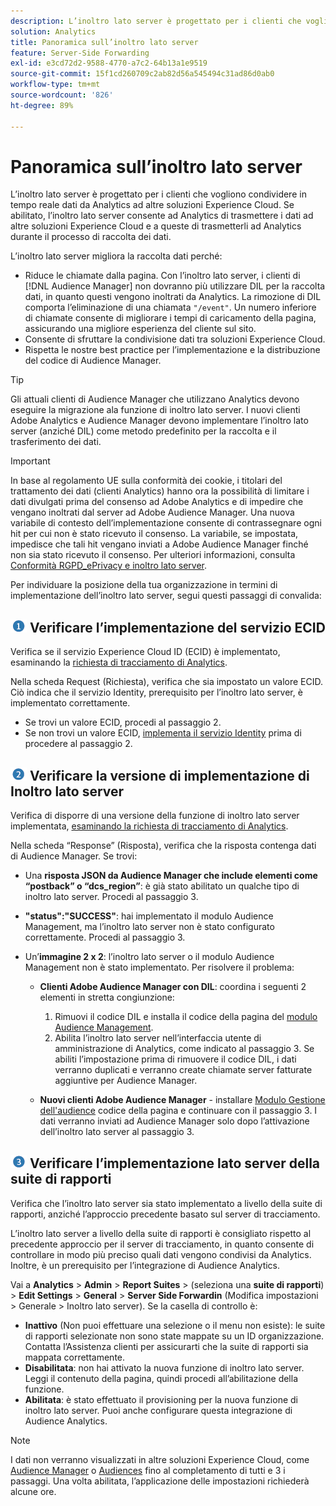```yaml
---
description: L’inoltro lato server è progettato per i clienti che vogliono condividere in tempo reale dati da Analytics ad altre soluzioni Experience Cloud. Se abilitato, l’inoltro lato server consente ad Analytics di trasmettere i dati ad altre soluzioni Experience Cloud e a queste di trasmetterli ad Analytics durante il processo di raccolta dei dati.
solution: Analytics
title: Panoramica sull’inoltro lato server
feature: Server-Side Forwarding
exl-id: e3cd72d2-9588-4770-a7c2-64b13a1e9519
source-git-commit: 15f1cd260709c2ab82d56a545494c31ad86d0ab0
workflow-type: tm+mt
source-wordcount: '826'
ht-degree: 89%

---
```


# Panoramica sull’inoltro lato server

L’inoltro lato server è progettato per i clienti che vogliono condividere in tempo reale dati da Analytics ad altre soluzioni Experience Cloud. Se abilitato, l’inoltro lato server consente ad Analytics di trasmettere i dati ad altre soluzioni Experience Cloud e a queste di trasmetterli ad Analytics durante il processo di raccolta dei dati.

L’inoltro lato server migliora la raccolta dati perché:

* Riduce le chiamate dalla pagina. Con l’inoltro lato server, i clienti di [!DNL Audience Manager] non dovranno più utilizzare DIL per la raccolta dati, in quanto questi vengono inoltrati da Analytics. La rimozione di DIL comporta l’eliminazione di una chiamata `"/event"`. Un numero inferiore di chiamate consente di migliorare i tempi di caricamento della pagina, assicurando una migliore esperienza del cliente sul sito.
* Consente di sfruttare la condivisione dati tra soluzioni Experience Cloud.
* Rispetta le nostre best practice per l’implementazione e la distribuzione del codice di Audience Manager.

>[!TIP]
>
>Gli attuali clienti di Audience Manager che utilizzano Analytics devono eseguire la migrazione ala funzione di inoltro lato server. I nuovi clienti Adobe Analytics e Audience Manager devono implementare l’inoltro lato server (anziché DIL) come metodo predefinito per la raccolta e il trasferimento dei dati.

>[!IMPORTANT]
>In base al regolamento UE sulla conformità dei cookie, i titolari del trattamento dei dati (clienti Analytics) hanno ora la possibilità di limitare i dati divulgati prima del consenso ad Adobe Analytics e di impedire che vengano inoltrati dal server ad Adobe Audience Manager. Una nuova variabile di contesto dell’implementazione consente di contrassegnare ogni hit per cui non è stato ricevuto il consenso. La variabile, se impostata, impedisce che tali hit vengano inviati a Adobe Audience Manager finché non sia stato ricevuto il consenso. Per ulteriori informazioni, consulta [Conformità RGPD_ePrivacy e inoltro lato server](/help/admin/admin/c-manage-report-suites/c-edit-report-suites/general/c-server-side-forwarding/ssf-gdpr.md).

Per individuare la posizione della tua organizzazione in termini di implementazione dell’inoltro lato server, segui questi passaggi di convalida:

## ![immagine step1_icon.png](/help/admin/admin/c-manage-report-suites/c-edit-report-suites/general/c-server-side-forwarding/assets/step1_icon.png) Verificare l’implementazione del servizio ECID

Verifica se il servizio Experience Cloud ID (ECID) è implementato, esaminando la [richiesta di tracciamento di Analytics](https://experienceleague.adobe.com/docs/id-service/using/implementation/test-verify.html?lang=it).

Nella scheda Request (Richiesta), verifica che sia impostato un valore ECID. Ciò indica che il servizio Identity, prerequisito per l’inoltro lato server, è implementato correttamente.

* Se trovi un valore ECID, procedi al passaggio 2.
* Se non trovi un valore ECID, [implementa il servizio Identity](https://experienceleague.adobe.com/docs/id-service/using/implementation/implementation-guides.html?lang=it) prima di procedere al passaggio 2.

## ![immagine step2_icon.png](/help/admin/admin/c-manage-report-suites/c-edit-report-suites/general/c-server-side-forwarding/assets/step2_icon.png) Verificare la versione di implementazione di Inoltro lato server

Verifica di disporre di una versione della funzione di inoltro lato server implementata, [esaminando la richiesta di tracciamento di Analytics](/help/admin/admin/c-manage-report-suites/c-edit-report-suites/general/c-server-side-forwarding/ssf-verify.md).

Nella scheda “Response” (Risposta), verifica che la risposta contenga dati di Audience Manager. Se trovi:

* Una **risposta JSON da Audience Manager che include elementi come “postback” o “dcs_region”**: è già stato abilitato un qualche tipo di inoltro lato server. Procedi al passaggio 3.
* **&quot;status&quot;:&quot;SUCCESS&quot;**: hai implementato il modulo Audience Management, ma l’inoltro lato server non è stato configurato correttamente. Procedi al passaggio 3.
* Un’**immagine 2 x 2**: l’inoltro lato server o il modulo Audience Management non è stato implementato. Per risolvere il problema:

   * **Clienti Adobe Audience Manager con DIL**: coordina i seguenti 2 elementi in stretta congiunzione:

      1. Rimuovi il codice DIL e installa il codice della pagina del [modulo Audience Management](https://experienceleague.adobe.com/docs/audience-manager/user-guide/implementation-integration-guides/integration-other-solutions/audience-management-module.html?lang=it).
      1. Abilita l’inoltro lato server nell’interfaccia utente di amministrazione di Analytics, come indicato al passaggio 3. Se abiliti l’impostazione prima di rimuovere il codice DIL, i dati verranno duplicati e verranno create chiamate server fatturate aggiuntive per Audience Manager.

   * **Nuovi clienti Adobe Audience Manager** - installare [Modulo Gestione dell&#39;audience](https://experienceleague.adobe.com/docs/audience-manager/user-guide/implementation-integration-guides/integration-other-solutions/audience-management-module.html?lang=it) codice della pagina e continuare con il passaggio 3. I dati verranno inviati ad Audience Manager solo dopo l’attivazione dell’inoltro lato server al passaggio 3.

## ![immagine step3_icon.png](/help/admin/admin/c-manage-report-suites/c-edit-report-suites/general/c-server-side-forwarding/assets/step3_icon.png) Verificare l’implementazione lato server della suite di rapporti

Verifica che l’inoltro lato server sia stato implementato a livello della suite di rapporti, anziché l’approccio precedente basato sul server di tracciamento.

L’inoltro lato server a livello della suite di rapporti è consigliato rispetto al precedente approccio per il server di tracciamento, in quanto consente di controllare in modo più preciso quali dati vengono condivisi da Analytics. Inoltre, è un prerequisito per l’integrazione di Audience Analytics.

Vai a **Analytics** > **Admin** > **Report Suites** > (seleziona una **suite di rapporti**) > **Edit Settings** > **General** > **Server Side Forwardin** (Modifica impostazioni > Generale > Inoltro lato server). Se la casella di controllo è:

* **Inattivo** (Non puoi effettuare una selezione o il menu non esiste): le suite di rapporti selezionate non sono state mappate su un ID organizzazione. Contatta l’Assistenza clienti per assicurarti che la suite di rapporti sia mappata correttamente.
* **Disabilitata**: non hai attivato la nuova funzione di inoltro lato server. Leggi il contenuto della pagina, quindi procedi all’abilitazione della funzione.
* **Abilitata**: è stato effettuato il provisioning per la nuova funzione di inoltro lato server. Puoi anche configurare questa integrazione di Audience Analytics.

>[!NOTE]
>
>I dati non verranno visualizzati in altre soluzioni Experience Cloud, come [Audience Manager](https://experienceleague.adobe.com/docs/audience-manager/user-guide/aam-home.html?lang=it) o [Audiences](https://experienceleague.adobe.com/docs/core-services/interface/audiences/audience-library.html?lang=it) fino al completamento di tutti e 3 i passaggi. Una volta abilitata, l’applicazione delle impostazioni richiederà alcune ore.
